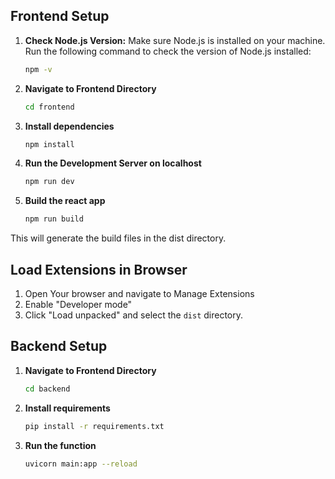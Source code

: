 
## Frontend Setup
1. **Check Node.js Version:**
   Make sure Node.js is installed on your machine. Run the following command to check the version of Node.js installed:
   ```bash
   npm -v
2. **Navigate to Frontend Directory**
    ```bash
    cd frontend
3. **Install dependencies**
    ```bash
    npm install
4. **Run the Development Server on localhost**
    ```bash
    npm run dev
4. **Build the react app**
    ```bash
    npm run build
This will generate the build files in the dist directory.

## Load Extensions in Browser
1. Open Your browser and navigate to Manage Extensions
2. Enable "Developer mode" 
3. Click "Load unpacked" and select the `dist` directory.

## Backend Setup
1. **Navigate to Frontend Directory**
    ```bash
    cd backend
2. **Install requirements**
    ```bash
    pip install -r requirements.txt
3. **Run the function**
    ```bash
    uvicorn main:app --reload
